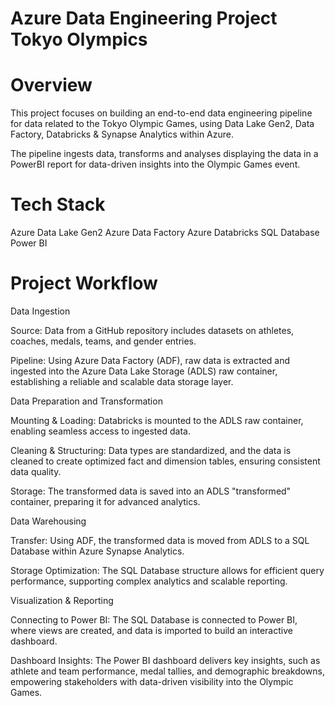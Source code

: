 # Azure Data Engineering Project Tokyo Olympics

# Overview

This project focuses on building an end-to-end data engineering pipeline for data related to the Tokyo Olympic Games, using Data Lake Gen2, Data Factory, Databricks & Synapse Analytics within Azure.

The pipeline ingests data, transforms and analyses displaying the data in a PowerBI report for data-driven insights into the Olympic Games event.

# Tech Stack

Azure Data Lake Gen2
Azure Data Factory
Azure Databricks
SQL Database
Power BI

# Project Workflow

Data Ingestion

Source: Data from a GitHub repository includes datasets on athletes, coaches, medals, teams, and gender entries.

Pipeline: Using Azure Data Factory (ADF), raw data is extracted and ingested into the Azure Data Lake Storage (ADLS) raw container, establishing a reliable and scalable data storage layer.

Data Preparation and Transformation

Mounting & Loading: Databricks is mounted to the ADLS raw container, enabling seamless access to ingested data.

Cleaning & Structuring: Data types are standardized, and the data is cleaned to create optimized fact and dimension tables, ensuring consistent data quality.

Storage: The transformed data is saved into an ADLS "transformed" container, preparing it for advanced analytics.

Data Warehousing

Transfer: Using ADF, the transformed data is moved from ADLS to a SQL Database within Azure Synapse Analytics.

Storage Optimization: The SQL Database structure allows for efficient query performance, supporting complex analytics and scalable reporting.

Visualization & Reporting

Connecting to Power BI: The SQL Database is connected to Power BI, where views are created, and data is imported to build an interactive dashboard.

Dashboard Insights: The Power BI dashboard delivers key insights, such as athlete and team performance, medal tallies, and demographic breakdowns, empowering stakeholders with data-driven visibility into the Olympic Games.
